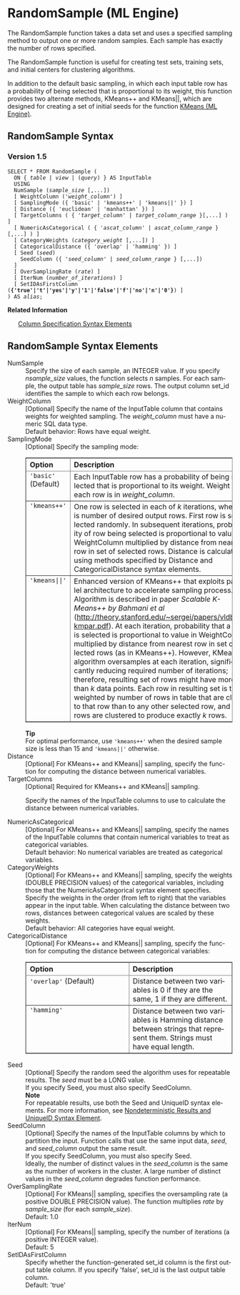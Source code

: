 <html><head></head><body><div class="nested0" aria-labelledby="ariaid-title1" topicindex="1" topicid="vkk1507737806782" id="vkk1507737806782"><h1 class="title topictitle1" id="ariaid-title1">RandomSample (ML Engine)</h1><div class="body conbody">
<p class="p">The RandomSample function takes a data set and uses a specified sampling method to output one or more random samples. Each sample has exactly the number of rows specified.</p>
<p class="p">The RandomSample function is useful for creating test sets, training sets, and initial centers for clustering algorithms.</p>
<p class="p">In addition to the default basic sampling, in which each input table row has a probability of being selected that is proportional to its weight, this function provides two alternate methods, KMeans++ and KMeans||, which are designed for creating a set of initial seeds for the function <a href="gdl1558461123604.md#vqm1507162150338">KMeans (ML Engine)</a>.</p></div><div class="topic reference nested1" aria-labelledby="ariaid-title2" topicindex="2" topicid="nnl1507737906655" xml:lang="en-us" lang="en-us" id="nnl1507737906655">
<h2 class="title topictitle2" id="ariaid-title2">RandomSample Syntax</h2><div class="body refbody"><div class="section" id="nnl1507737906655__section_N1000E_N1000C_N10001">
<h3 class="title sectiontitle">Version <span>1.5</span></h3><pre class="pre codeblock" xml:space="preserve"><code>SELECT * FROM RandomSample (
  <span>ON { <var class="keyword varname">table</var> | <var class="keyword varname">view</var> | (<var class="keyword varname">query</var>) }</span> AS InputTable
  USING
  NumSample (<var class="keyword varname">sample_size</var> [,...])
  [ WeightColumn ('<var class="keyword varname">weight_column</var>') ]
  [ SamplingMode ({ 'basic' | 'kmeans++' | 'kmeans||' }) ]
  [ Distance ({ 'euclidean' | 'manhattan' }) ]
  [ TargetColumns ( { '<var class="keyword varname">target_column</var>' | <var class="keyword varname">target_column_range</var> }[,...] ) ]
  [ NumericAsCategorical ( { '<var class="keyword varname">ascat_column</var>' | <var class="keyword varname">ascat_column_range</var> }[,...] ) ]
  [ CategoryWeights (<var class="keyword varname">category_weight</var> [,...]) ]
  [ CategoricalDistance ({ 'overlap' | 'hamming' }) ]
  [ Seed (<var class="keyword varname">seed</var>)
    SeedColumn ({ '<var class="keyword varname">seed_column</var>' | <var class="keyword varname">seed_column_range</var> } [,...])
  ]
  [ OverSamplingRate (<var class="keyword varname">rate</var>) ]
  [ IterNum (<var class="keyword varname">number_of_iterations</var>) ]
  [ SetIDAsFirstColumn (<span><b>{'true'|'t'|'yes'|'y'|'1'|'false'|'f'|'no'|'n'|'0'}</b></span>) ]
) AS <var class="keyword varname">alias</var>;</code></pre></div></div><div class="related-links"><div class="linklistheader"><p></p><b>Related Information</b></div>
<ul class="linklist linklist relinfo"><div class="linklistmember"><a href="ndv1557782188375.md">Column Specification Syntax Elements</a></div></ul></div></div><div class="topic reference nested1" aria-labelledby="ariaid-title3" topicindex="3" topicid="xsk1507737910698" xml:lang="en-us" lang="en-us" id="xsk1507737910698">
<h2 class="title topictitle2" id="ariaid-title3">RandomSample Syntax Elements</h2><div class="body refbody"><div class="section" id="xsk1507737910698__section_N10011_N1000E_N10001"><dl class="dl parml"><dt class="dt pt dlterm">NumSample</dt><dd class="dd pd">Specify the size of each sample, an INTEGER value. If you specify <var class="keyword varname">n</var><var class="keyword varname">sample_size</var> values, the function selects <var class="keyword varname">n</var> samples. For each sample, the output table has <var class="keyword varname">sample_size</var> rows. The output column set_id identifies the sample to which each row belongs.</dd><dt class="dt pt dlterm">WeightColumn</dt><dd class="dd pd">[Optional] Specify the name of the InputTable column that contains weights for weighted sampling. The <var class="keyword varname">weight_column</var> must have a numeric SQL data type.</dd><dd class="dd pd ddexpand">Default behavior: Rows have equal weight.</dd><dt class="dt pt dlterm">SamplingMode</dt><dd class="dd pd">[Optional] Specify the sampling mode:
<div class="tablenoborder"><table cellpadding="4" cellspacing="0" summary="" id="xsk1507737910698__table_nyb_svy_fdb" class="table" frame="border" border="1" rules="all"><div class="caption"></div><colgroup span="1"><col style="width:25%" span="1"></col><col style="width:75%" span="1"></col></colgroup><thead class="thead" style="text-align:left;"><tr class="row"><th class="entry cellrowborder" style="vertical-align:top;" id="d69558e200" rowspan="1" colspan="1">Option</th><th class="entry cellrowborder" style="vertical-align:top;" id="d69558e202" rowspan="1" colspan="1">Description</th></tr></thead><tbody class="tbody"><tr class="row"><td class="entry cellrowborder" style="vertical-align:top;" headers="d69558e200" rowspan="1" colspan="1"><code class="ph codeph">'basic'</code> (Default)</td><td class="entry cellrowborder" style="vertical-align:top;" headers="d69558e202" rowspan="1" colspan="1">Each InputTable row has a probability of being selected that is proportional to its weight. Weight of each row is in <var class="keyword varname">weight_column</var>.</td></tr><tr class="row"><td class="entry cellrowborder" style="vertical-align:top;" headers="d69558e200" rowspan="1" colspan="1"><code class="ph codeph">'kmeans++'</code></td><td class="entry cellrowborder" style="vertical-align:top;" headers="d69558e202" rowspan="1" colspan="1">One row is selected in each of <var class="keyword varname">k</var> iterations, where <var class="keyword varname">k</var> is number of desired output rows. First row is selected randomly. In subsequent iterations, probability of row being selected is proportional to value in WeightColumn multiplied by distance from nearest row in set of selected rows. Distance is calculated using methods specified by Distance and CategoricalDistance syntax elements.</td></tr><tr class="row"><td class="entry cellrowborder" style="vertical-align:top;" headers="d69558e200" rowspan="1" colspan="1"><code class="ph codeph">'kmeans||'</code></td><td class="entry cellrowborder" style="vertical-align:top;" headers="d69558e202" rowspan="1" colspan="1">Enhanced version of KMeans++ that exploits parallel architecture to accelerate sampling process. Algorithm is described in paper <cite class="cite">Scalable K-Means++ by Bahmani et al</cite> (<a class="xref" href="http://theory.stanford.edu/~sergei/papers/vldb12-kmpar.pdf" target="_blank" title="" shape="rect">http://theory.stanford.edu/~sergei/papers/vldb12-kmpar.pdf</a>). At each iteration, probability that a row is selected is proportional to value in WeightColumn multiplied by distance from nearest row in set of selected rows (as in KMeans++). However, KMeans|| algorithm oversamples at each iteration, significantly reducing required number of iterations; therefore, resulting set of rows might have more than <var class="keyword varname">k</var> data points. Each row in resulting set is then weighted by number of rows in table that are closer to that row than to any other selected row, and rows are clustered to produce exactly <var class="keyword varname">k</var> rows.</td></tr></tbody></table></div><div class="note tip" id="xsk1507737910698__note_N100CA_N10097_N1008A_N1003D_N10015_N10011_N1000E_N10001"><span><b>Tip</b></span><div class="notebody">For optimal performance, use <code class="ph codeph">'kmeans++'</code> when the desired sample size is less than 15 and <code class="ph codeph">'kmeans||'</code> otherwise.</div></div></dd><dt class="dt pt dlterm">Distance</dt><dd class="dd pd">[Optional] For KMeans++ and KMeans|| sampling, specify the function for computing the distance between numerical variables.</dd><dt class="dt pt dlterm">TargetColumns</dt><dd class="dd pd">[Optional] Required for KMeans++ and KMeans|| sampling.
<p class="p">Specify the names of the InputTable columns to use to calculate the distance between numerical variables.</p></dd><dt class="dt pt dlterm">NumericAsCategorical</dt><dd class="dd pd">[Optional] For KMeans++ and KMeans|| sampling, specify the names of the InputTable columns that contain numerical variables to treat as categorical variables.</dd><dd class="dd pd ddexpand">Default behavior: No numerical variables are treated as categorical variables.</dd><dt class="dt pt dlterm">CategoryWeights</dt><dd class="dd pd">[Optional] For KMeans++ and KMeans|| sampling, specify the weights (DOUBLE PRECISION values) of the categorical variables, including those that the NumericAsCategorical syntax element specifies. Specify the weights in the order (from left to right) that the variables appear in the input table. When calculating the distance between two rows, distances between categorical values are scaled by these weights.</dd><dd class="dd pd ddexpand">Default behavior: All categories have equal weight.</dd><dt class="dt pt dlterm">CategoricalDistance</dt><dd class="dd pd">[Optional] For KMeans++ and KMeans|| sampling, specify the function for computing the distance between categorical variables:
<div class="tablenoborder"><table cellpadding="4" cellspacing="0" summary="" id="xsk1507737910698__table_b2y_nwy_fdb" class="table" frame="border" border="1" rules="all"><div class="caption"></div><colgroup span="1"><col style="width:50%" span="1"></col><col style="width:50%" span="1"></col></colgroup><thead class="thead" style="text-align:left;"><tr class="row"><th class="entry cellrowborder" style="vertical-align:top;" id="d69558e291" rowspan="1" colspan="1">Option</th><th class="entry cellrowborder" style="vertical-align:top;" id="d69558e293" rowspan="1" colspan="1">Description</th></tr></thead><tbody class="tbody"><tr class="row"><td class="entry cellrowborder" style="vertical-align:top;" headers="d69558e291" rowspan="1" colspan="1"><code class="ph codeph">'overlap'</code> (Default)</td><td class="entry cellrowborder" style="vertical-align:top;" headers="d69558e293" rowspan="1" colspan="1">Distance between two variables is 0 if they are the same, 1 if they are different.</td></tr><tr class="row"><td class="entry cellrowborder" style="vertical-align:top;" headers="d69558e291" rowspan="1" colspan="1"><code class="ph codeph">'hamming'</code></td><td class="entry cellrowborder" style="vertical-align:top;" headers="d69558e293" rowspan="1" colspan="1">Distance between two variables is Hamming distance between strings that represent them. Strings must have equal length.</td></tr></tbody></table></div></dd><dt class="dt pt dlterm">Seed</dt><dd class="dd pd">[Optional] Specify the random seed the algorithm uses for repeatable results. The <var class="keyword varname">seed</var> must be a LONG value.</dd><dd class="dd pd ddexpand">If you specify Seed, you must also specify SeedColumn.<div class="note note" id="xsk1507737910698__note_N1017D_N1016E_N10167_N10018_N10014_N10010_N10001"><span><b>Note</b></span><div class="notebody"> For repeatable results, use both the Seed and UniqueID syntax elements. For more information, see <a href="qym1549987102806.md">Nondeterministic Results and UniqueID Syntax Element</a>.</div></div></dd><dt class="dt pt dlterm">SeedColumn</dt><dd class="dd pd">[Optional] Specify the names of the InputTable columns by which to partition the input. Function calls that use the same input data, <var class="keyword varname">seed</var>, and <var class="keyword varname">seed_column</var> output the same result.</dd><dd class="dd pd ddexpand">If you specify SeedColumn, you must also specify Seed.</dd><dd class="dd pd ddexpand">Ideally, the number of distinct values in the <var class="keyword varname">seed_column</var> is the same as the number of workers in the cluster. A large number of distinct values in the <var class="keyword varname">seed_column</var> degrades function performance.</dd><dt class="dt pt dlterm">OverSamplingRate</dt><dd class="dd pd">[Optional] For KMeans|| sampling, specifies the oversampling rate (a positive DOUBLE PRECISION value). The function multiplies <var class="keyword varname">rate</var> by <var class="keyword varname">sample_size</var> (for each <var class="keyword varname">sample_size</var>).</dd><dd class="dd pd ddexpand">Default: 1.0</dd><dt class="dt pt dlterm">IterNum</dt><dd class="dd pd">[Optional] For KMeans|| sampling, specify the number of iterations (a positive INTEGER value).</dd><dd class="dd pd ddexpand">Default: 5</dd><dt class="dt pt dlterm">SetIDAsFirstColumn</dt><dd class="dd pd">Specify whether the function-generated set_id column is the first output table column. If you specify 'false', set_id is the last output table column.</dd><dd class="dd pd ddexpand">Default: 'true'</dd></dl></div></div></div></div></body></html>
